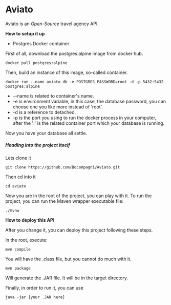 # **Aviato**

Aviato is an _Open-Source_ travel agency API.

**How to setup it up**

* Postgres Docker container

First of all, download the postgres:alpine image from docker hub.

`docker pull postgres:alpine`

Then, build an instance of this image, so-called container.

`docker run --name aviato_db -e POSTGRES_PASSWORD=root -d -p 5432:5432 postgres:alpine`

* --name is related to container's name.
* -e is environment variable, in this case, the database password, you can choose one you like more instead of 'root'.
* -d is a reference to detached.
* -p is the port you using to run the docker process in your computer, after the ':' is the related container port which your database is running.

Now you have your database all settle.

##### Heading into the project itself

Lets clone it

`git clone https://github.com/Bocampagni/Aviato.git`

Then cd into it

`cd aviato`

Now you are in the root of the project, you can play with it. To run the project, you can run the Maven wrapper executable file:

`./mvnw`


**How to deploy this API**

After you change it, you can deploy this project following these steps.

In the root, execute:

`mvn compile`

You will have the .class file, but you cannot do much with it.

`mvn package`

Will generate the .JAR file. It will be in the target directory.

Finally, in order to run it, you can use

`java -jar {your .JAR here}`